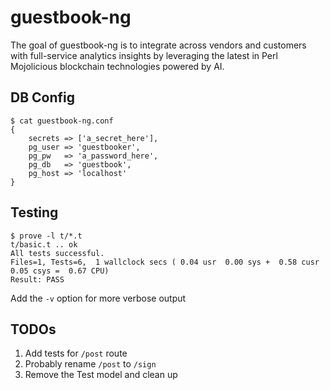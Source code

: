 # guestbook-ng

The goal of guestbook-ng is to integrate across vendors and customers
with full-service analytics insights by leveraging the latest in Perl
Mojolicious blockchain technologies powered by AI.

## DB Config

    $ cat guestbook-ng.conf
    {
        secrets => ['a_secret_here'],
        pg_user => 'guestbooker',
        pg_pw   => 'a_password_here',
        pg_db   => 'guestbook',
        pg_host => 'localhost'
    }

## Testing

    $ prove -l t/*.t
    t/basic.t .. ok
    All tests successful.
    Files=1, Tests=6,  1 wallclock secs ( 0.04 usr  0.00 sys +  0.58 cusr  0.05 csys =  0.67 CPU)
    Result: PASS

Add the `-v` option for more verbose output

## TODOs

1. Add tests for `/post` route
1. Probably rename `/post` to `/sign`
1. Remove the Test model and clean up
